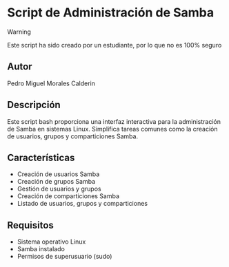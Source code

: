 # Script de Administración de Samba
> [!WARNING]
> Este script ha sido creado por un estudiante, por lo que no es 100% seguro
## Autor
Pedro Miguel Morales Calderin

## Descripción
Este script bash proporciona una interfaz interactiva para la administración de Samba en sistemas Linux. Simplifica tareas comunes como la creación de usuarios, grupos y comparticiones Samba.

## Características

- Creación de usuarios Samba
- Creación de grupos Samba
- Gestión de usuarios y grupos
- Creación de comparticiones Samba
- Listado de usuarios, grupos y comparticiones

## Requisitos

- Sistema operativo Linux
- Samba instalado
- Permisos de superusuario (sudo)


